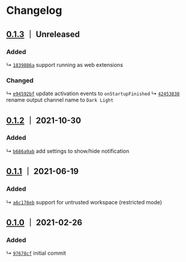 # Changelog

## [0.1.3] ｜ Unreleased

### Added

↳ [`1839886a`](https://github.com/IronGeek/vscode-darklight/commit/1839886affec3fe72152356102df969276cc3846) support running as web extensions

### Changed

↳ [`e94592bf`](https://github.com/IronGeek/vscode-darklight/commit/e94592bfaaa8a6bef832fb767ed27323c60c0f39) update activation events to `onStartupFinished`
↳ [`42453838`](https://github.com/IronGeek/vscode-darklight/commit/4245383844fdfbe286582b64b6938398ca274c97) rename output channel name to `Dark Light`


## [0.1.2] ｜ 2021-10-30

### Added

↳ [`b686a9ab`](https://github.com/IronGeek/vscode-darklight/commit/b686a9abf33c9dc40d3be862a2711d168add8c2a) add settings to show/hide notification

## [0.1.1] ｜ 2021-06-19

### Added

↳ [`a6c178eb`](https://github.com/IronGeek/vscode-darklight/commit/a6c178eb2cb43f7789e34d429728c649bfb8677a) support for untrusted workspace (restricted mode)


## [0.1.0] ｜ 2021-02-26

### Added

↳ [`97678cf`](https://github.com/IronGeek/vscode-darklight/commit/97678cf09b149ea50303b652f42f9e67028a111d) initial commit

[0.1.3]: https://github.com/IronGeek/vscode-darklight/releases/tag/v0.1.3 "v0.1.3"
[0.1.2]: https://github.com/IronGeek/vscode-darklight/releases/tag/v0.1.2 "v0.1.2"
[0.1.1]: https://github.com/IronGeek/vscode-darklight/releases/tag/v0.1.1 "v0.1.1"
[0.1.0]: https://github.com/IronGeek/vscode-darklight/releases/tag/v0.1.0 "v0.1.0"
